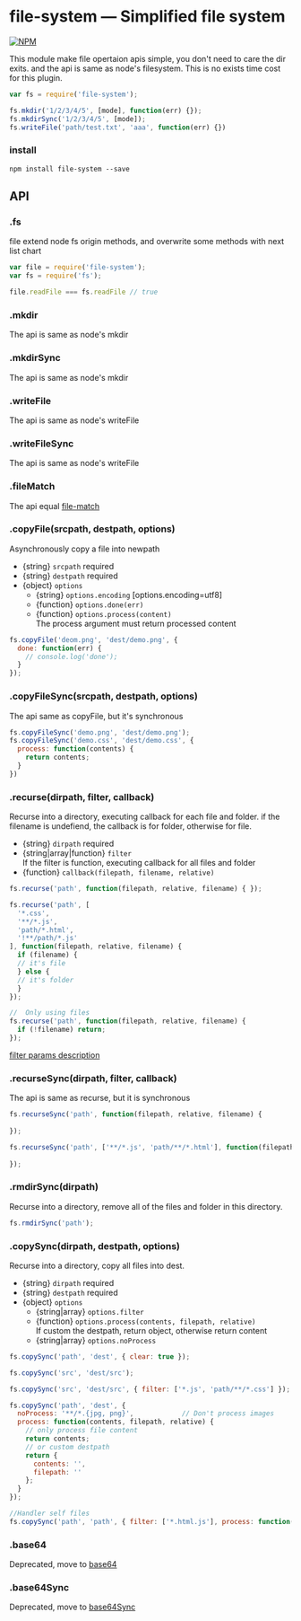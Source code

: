 # file-system — Simplified file system
[![NPM](https://nodei.co/npm/file-system.png?downloads=true&downloadRank=true&stars=true)](https://nodei.co/npm/file-system/)

This module make file opertaion apis simple, you don't need to care the dir exits. and the api is same as node's filesystem. This is no exists time cost for this plugin.  
```js
var fs = require('file-system');

fs.mkdir('1/2/3/4/5', [mode], function(err) {});
fs.mkdirSync('1/2/3/4/5', [mode]);
fs.writeFile('path/test.txt', 'aaa', function(err) {})
```

### install
```
npm install file-system --save
```

## API
### .fs
file extend node fs origin methods, and overwrite some methods with next list chart
```js
var file = require('file-system');
var fs = require('fs');

file.readFile === fs.readFile // true
```

### .mkdir
The api is same as node's mkdir

### .mkdirSync
The api is same as node's mkdir

### .writeFile
The api is same as node's writeFile

### .writeFileSync
The api is same as node's writeFile

### .fileMatch
The api equal [file-match](https://github.com/douzi8/file-match)
      
### .copyFile(srcpath, destpath, options)
Asynchronously copy a file into newpath
* {string} ``srcpath`` required
* {string} ``destpath`` required
* {object} ``options``
  * {string} ``options.encoding`` [options.encoding=utf8]
  * {function} ``options.done(err)``
  * {function} ``options.process(content)``  
  The process argument must return processed content
```js
fs.copyFile('deom.png', 'dest/demo.png', {
  done: function(err) {
    // console.log('done');
  }
});
```

### .copyFileSync(srcpath, destpath, options)
The api same as copyFile, but it's synchronous
```js
fs.copyFileSync('demo.png', 'dest/demo.png');
fs.copyFileSync('demo.css', 'dest/demo.css', {
  process: function(contents) {
    return contents;
  }
})
```

### .recurse(dirpath, filter, callback)
Recurse into a directory, executing callback for each file and folder.
if the filename is undefiend, the callback is for folder, otherwise for file.
* {string} ``dirpath`` required
* {string|array|function} ``filter``  
If the filter is function, executing callback for all files and folder 
* {function} ``callback(filepath, filename, relative)``
```js
fs.recurse('path', function(filepath, relative, filename) { });

fs.recurse('path', [
  '*.css',
  '**/*.js', 
  'path/*.html',
  '!**/path/*.js'
], function(filepath, relative, filename) {  
  if (filename) {
  // it's file
  } else {
  // it's folder
  }
});

//  Only using files
fs.recurse('path', function(filepath, relative, filename) {  
  if (!filename) return;
});
```
[filter params description](https://github.com/douzi8/file-match#filter-description)

### .recurseSync(dirpath, filter, callback)
The api is same as recurse, but it is synchronous
```js
fs.recurseSync('path', function(filepath, relative, filename) {
  
});

fs.recurseSync('path', ['**/*.js', 'path/**/*.html'], function(filepath, relative, filename) {
  
});
```

### .rmdirSync(dirpath)
Recurse into a directory, remove all of the files and folder in this directory.
```js
fs.rmdirSync('path');
```

### .copySync(dirpath, destpath, options)
Recurse into a directory, copy all files into dest.
* {string} ``dirpath`` required
* {string} ``destpath`` required
* {object} ``options``
  * {string|array} ``options.filter``
  * {function} ``options.process(contents, filepath, relative)``  
  If custom the destpath, return object, otherwise return content
  * {string|array} ``options.noProcess``
```js
fs.copySync('path', 'dest', { clear: true });

fs.copySync('src', 'dest/src');

fs.copySync('src', 'dest/src', { filter: ['*.js', 'path/**/*.css'] });

fs.copySync('path', 'dest', { 
  noProcess: '**/*.{jpg, png}',            // Don't process images
  process: function(contents, filepath, relative) {
    // only process file content
    return contents;
    // or custom destpath
    return {
      contents: '',
      filepath: ''
    };
  } 
});

//Handler self files
fs.copySync('path', 'path', { filter: ['*.html.js'], process: function(contents, filepath) {} });
```

### .base64
Deprecated, move to [base64](https://github.com/douzi8/base64-img#base64filename-callback)
### .base64Sync
Deprecated, move to [base64Sync](https://github.com/douzi8/base64-img#base64syncfilename)